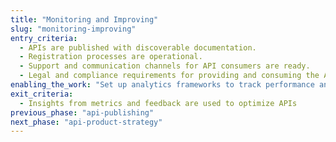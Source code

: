 ```yaml
---
title: "Monitoring and Improving"
slug: "monitoring-improving"
entry_criteria:
  - APIs are published with discoverable documentation.
  - Registration processes are operational.
  - Support and communication channels for API consumers are ready.
  - Legal and compliance requirements for providing and consuming the API are clear enough for publishing.
enabling_the_work: "Set up analytics frameworks to track performance and engagement. Develop feedback loops, analytics tools, and engagement strategies for APIs."
exit_criteria:
  - Insights from metrics and feedback are used to optimize APIs
previous_phase: "api-publishing"
next_phase: "api-product-strategy"
---
```


